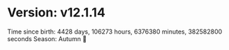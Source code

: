 # Version: v12.1.14
Time since birth: 4428 days, 106273 hours, 6376380 minutes, 382582800 seconds
Season: Autumn 🍁
